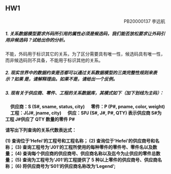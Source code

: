 ## HW1

<p style="text-align:right">PB20000137 李远航</p>

##### 1. 关系数据模型要求外码所引用的属性必须是候选码，我们能否放松要求让外码引用非候选码？试给出你的分析。

不能，外码用于标识其它的关系，为了区分需要具有唯一性，候选码具有唯一性，而非候选码则不具备，不能用于标识其他的关系。

##### 2. 现实世界中的数据约束是否都可以通过关系数据模型的三类完整性规则来表示？如果 是，请解释理由。如果不是，请给出一个反例。



##### 3. 现有关于供应商、零件、工程的关系数据库，其模式如下（加下划线为主码）：

&nbsp;&nbsp;&nbsp;&nbsp;**供应商：S (S#, sname, status, city)**
&nbsp;&nbsp;&nbsp;&nbsp;**零件：P (P#, pname, color, weight)**
&nbsp;&nbsp;&nbsp;&nbsp;**工程：J(J#, jname, city)**
&nbsp;&nbsp;&nbsp;&nbsp;**供应：SPJ (S#, J#, P#, QTY) 表示供应商 S#为工程 J#供应了 QTY 数量的零件 P#**

**请写出下列查询的关系代数表达式：**

**(1) 查询位于’Hefei’的工程号和工程名称；
(2) 查询位于’Hefei’的供应商号和名称；
(3) 查询工程号为‘J01’的工程所使用的每种零件的零件号、零件名以及数量；
(4) 查询每个供应商的供应商号、供应商名称以及迄今为止供应的零件总数量；
(5) 查询为工程号为‘J01’的工程提供了 5 种以上零件的供应商号、供应商名称；
(6) 将供应商号为‘S01’的供应商名称改为‘Legend’;**
